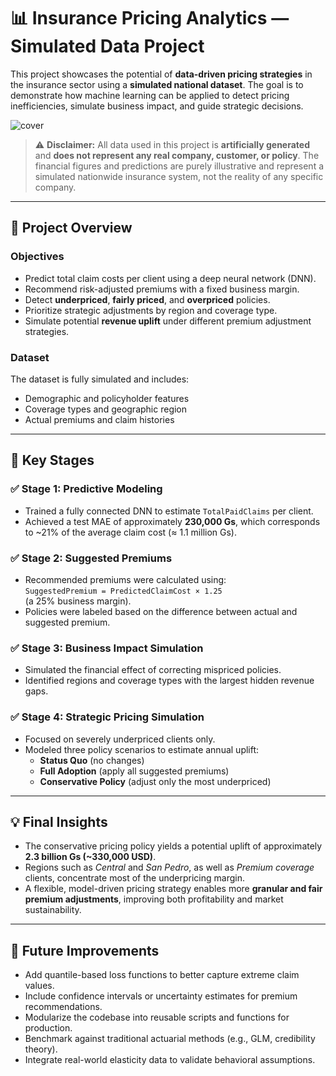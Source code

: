 # 📊 Insurance Pricing Analytics — Simulated Data Project

This project showcases the potential of **data-driven pricing strategies** in the insurance sector using a **simulated national dataset**. The goal is to demonstrate how machine learning can be applied to detect pricing inefficiencies, simulate business impact, and guide strategic decisions.

![cover](https://github.com/user-attachments/assets/8cfd461c-e163-41fe-a7b7-04d9101327f3)

> ⚠️ **Disclaimer:** All data used in this project is **artificially generated** and **does not represent any real company, customer, or policy**. The financial figures and predictions are purely illustrative and represent a simulated nationwide insurance system, not the reality of any specific company.

---

## 🧠 Project Overview

### Objectives

- Predict total claim costs per client using a deep neural network (DNN).
- Recommend risk-adjusted premiums with a fixed business margin.
- Detect **underpriced**, **fairly priced**, and **overpriced** policies.
- Prioritize strategic adjustments by region and coverage type.
- Simulate potential **revenue uplift** under different premium adjustment strategies.

### Dataset

The dataset is fully simulated and includes:
- Demographic and policyholder features
- Coverage types and geographic region
- Actual premiums and claim histories

---

## 📌 Key Stages

### ✅ Stage 1: Predictive Modeling
- Trained a fully connected DNN to estimate `TotalPaidClaims` per client.
- Achieved a test MAE of approximately **230,000 Gs**, which corresponds to ~21% of the average claim cost (≈ 1.1 million Gs).

### ✅ Stage 2: Suggested Premiums
- Recommended premiums were calculated using:  
  `SuggestedPremium = PredictedClaimCost × 1.25`  
  (a 25% business margin).
- Policies were labeled based on the difference between actual and suggested premium.

### ✅ Stage 3: Business Impact Simulation
- Simulated the financial effect of correcting mispriced policies.
- Identified regions and coverage types with the largest hidden revenue gaps.

### ✅ Stage 4: Strategic Pricing Simulation
- Focused on severely underpriced clients only.
- Modeled three policy scenarios to estimate annual uplift:
  - **Status Quo** (no changes)
  - **Full Adoption** (apply all suggested premiums)
  - **Conservative Policy** (adjust only the most underpriced)

---

## 💡 Final Insights

- The conservative pricing policy yields a potential uplift of approximately **2.3 billion Gs (~330,000 USD)**.
- Regions such as *Central* and *San Pedro*, as well as *Premium coverage* clients, concentrate most of the underpricing margin.
- A flexible, model-driven pricing strategy enables more **granular and fair premium adjustments**, improving both profitability and market sustainability.

---

## 🚧 Future Improvements

- Add quantile-based loss functions to better capture extreme claim values.
- Include confidence intervals or uncertainty estimates for premium recommendations.
- Modularize the codebase into reusable scripts and functions for production.
- Benchmark against traditional actuarial methods (e.g., GLM, credibility theory).
- Integrate real-world elasticity data to validate behavioral assumptions.
